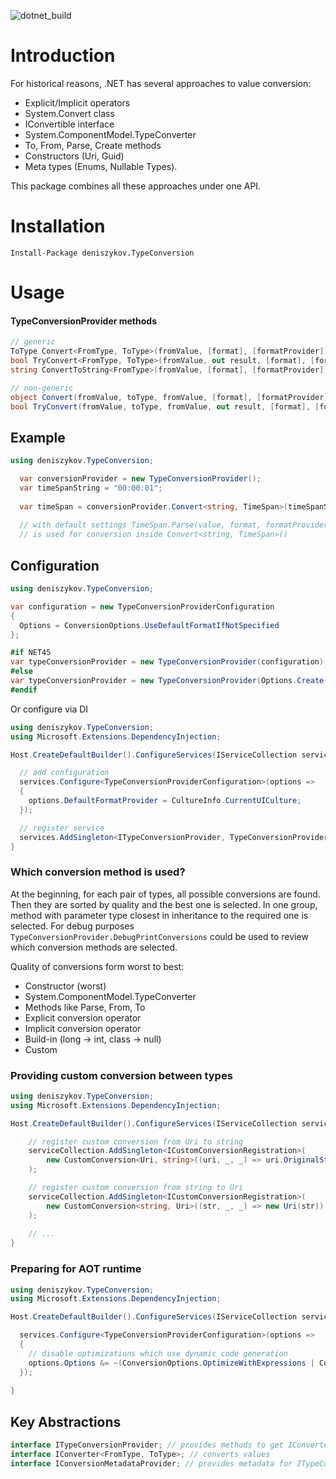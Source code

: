 ![dotnet_build](https://github.com/deniszykov/TypeConversion/workflows/dotnet_build/badge.svg)

Introduction
============
For historical reasons, .NET has several approaches to value conversion:
- Explicit/Implicit operators
- System.Convert class 
- IConvertible interface
- System.ComponentModel.TypeConverter
- To, From, Parse, Create methods
- Constructors (Uri, Guid)
- Meta types (Enums, Nullable Types).

This package combines all these approaches under one API. 

Installation
============
```
Install-Package deniszykov.TypeConversion 
```

Usage
============

#### TypeConversionProvider methods
```csharp
// generic
ToType Convert<FromType, ToType>(fromValue, [format], [formatProvider]);
bool TryConvert<FromType, ToType>(fromValue, out result, [format], [formatProvider]);
string ConvertToString<FromType>(fromValue, [format], [formatProvider]);

// non-generic
object Convert(fromValue, toType, fromValue, [format], [formatProvider]);
bool TryConvert(fromValue, toType, fromValue, out result, [format], [formatProvider]);
```

## Example
```csharp
using deniszykov.TypeConversion;

  var conversionProvider = new TypeConversionProvider();
  var timeSpanString = "00:00:01";
  
  var timeSpan = conversionProvider.Convert<string, TimeSpan>(timeSpanString);
  
  // with default settings TimeSpan.Parse(value, format, formatProvider) 
  // is used for conversion inside Convert<string, TimeSpan>()
```

## Configuration
```csharp
using deniszykov.TypeConversion;

var configuration = new TypeConversionProviderConfiguration
{
  Options = ConversionOptions.UseDefaultFormatIfNotSpecified
};

#if NET45
var typeConversionProvider = new TypeConversionProvider(configuration);
#else
var typeConversionProvider = new TypeConversionProvider(Options.Create(configuration));
#endif
```
Or configure via DI
```csharp
using deniszykov.TypeConversion;
using Microsoft.Extensions.DependencyInjection;

Host.CreateDefaultBuilder().ConfigureServices(IServiceCollection services) => {

  // add configuration
  services.Configure<TypeConversionProviderConfiguration>(options =>
  {
    options.DefaultFormatProvider = CultureInfo.CurrentUICulture;
  });

  // register service
  services.AddSingleton<ITypeConversionProvider, TypeConversionProvider>();
}
```

### Which conversion method is used?
At the beginning, for each pair of types, all possible conversions are found. Then they are sorted by quality and the best one is selected.
In one group, method with parameter type closest in inheritance to the required one is selected. 
For debug purposes `TypeConversionProvider.DebugPrintConversions` could be used to review which conversion methods are selected.

Quality of conversions form worst to best: 

- Constructor (worst)
- System.ComponentModel.TypeConverter
- Methods like Parse, From, To
- Explicit conversion operator
- Implicit conversion operator
- Build-in (long -> int, class -> null)
- Custom

### Providing custom conversion between types
```csharp
using deniszykov.TypeConversion;
using Microsoft.Extensions.DependencyInjection;

Host.CreateDefaultBuilder().ConfigureServices(IServiceCollection services) => {

    // register custom conversion from Uri to string
    serviceCollection.AddSingleton<ICustomConversionRegistration>(
        new CustomConversion<Uri, string>((uri, _, _) => uri.OriginalString)
    );

    // register custom conversion from string to Uri
    serviceCollection.AddSingleton<ICustomConversionRegistration>(
        new CustomConversion<string, Uri>((str, _, _) => new Uri(str))
    );
    
    // ...  
}
```

### Preparing for AOT runtime
```csharp
using deniszykov.TypeConversion;
using Microsoft.Extensions.DependencyInjection;

Host.CreateDefaultBuilder().ConfigureServices(IServiceCollection services) => {

  services.Configure<TypeConversionProviderConfiguration>(options =>
  {
    // disable optimizations which use dynamic code generation
    options.Options &= ~(ConversionOptions.OptimizeWithExpressions | ConversionOptions.OptimizeWithGenerics);
  });
  
}
```

## Key Abstractions

```csharp
interface ITypeConversionProvider; // provides methods to get IConverter
interface IConverter<FromType, ToType>; // converts values
interface IConversionMetadataProvider; // provides metadata for ITypeConversionProvider
```


